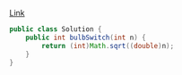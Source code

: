 [Link](https://leetcode.com/problems/bulb-switcher/)

```java
public class Solution {
    public int bulbSwitch(int n) {
        return (int)Math.sqrt((double)n);
    }
}
```
